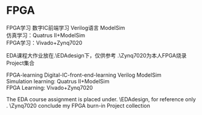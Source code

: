 # FPGA
FPGA学习 数字IC前端学习 Verilog语言 ModelSim  
仿真学习：Quatrus II+ModelSim  
FPGA学习：Vivado+Zynq7020

EDA课程大作业放在.\EDAdesign下，仅供参考
.\Zynq7020为本人FPGA烧录Project集合

FPGA-learning Digital-IC-front-end-learning Verilog ModelSim  
Simulation learning: Quatrus II+ModelSim  
FPGA Learning: Vivado+Zynq7020

The EDA course assignment is placed under. \EDAdesign, for reference only
. \Zynq7020 conclude my FPGA burn-in Project collection